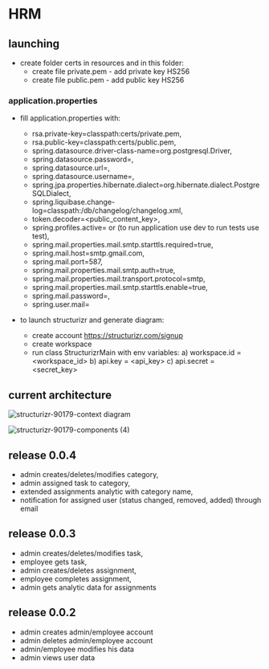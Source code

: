 # HRM
## launching
  * create folder certs in resources and in this folder:
    - create file private.pem - add private key HS256
    - create file public.pem - add public key HS256
    
### application.properties
  * fill application.properties with:
    - rsa.private-key=classpath:certs/private.pem,
    - rsa.public-key=classpath:certs/public.pem,
    - spring.datasource.driver-class-name=org.postgresql.Driver,
    - spring.datasource.password=<password>,
    - spring.datasource.url=<url>,
    - spring.datasource.username=<username>,
    - spring.jpa.properties.hibernate.dialect=org.hibernate.dialect.PostgreSQLDialect,
    - spring.liquibase.change-log=classpath:/db/changelog/changelog.xml,
    - token.decoder=<public_content_key>,
    - spring.profiles.active=<dev> or <test> (to run application use dev to run tests use test),
    - spring.mail.properties.mail.smtp.starttls.required=true,
    - spring.mail.host=smtp.gmail.com,
    - spring.mail.port=587,
    - spring.mail.properties.mail.smtp.auth=true,
    - spring.mail.properties.mail.transport.protocol=smtp,
    - spring.mail.properties.mail.smtp.starttls.enable=true,
    - spring.mail.password=<password>,
    - spring.user.mail=<mail>
   
  * to launch structurizr and generate diagram:
    - create account https://structurizr.com/signup
    - create workspace
    - run class StructurizrMain with env variables:
      a) workspace.id = <workspace_id>
      b) api.key = <api_key>
      c) api.secret = <secret_key>

## current architecture
![structurizr-90179-context diagram](https://github.com/user-attachments/assets/732621d6-301e-4d7f-9ee4-9403a427b7e4)

![structurizr-90179-components (4)](https://github.com/user-attachments/assets/76ecfd97-aca2-4df5-8c84-b660a0939555)

## release 0.0.4
  - admin creates/deletes/modifies category,
  - admin assigned task to category,
  - extended assignments analytic with category name,
  - notification for assigned user (status changed, removed, added) through email

## release 0.0.3
  - admin creates/deletes/modifies task,
  - employee gets task,
  - admin creates/deletes assignment,
  - employee completes assignment,
  - admin gets analytic data for assignments

## release 0.0.2
  - admin creates admin/employee account
  - admin deletes admin/employee account
  - admin/employee modifies his data
  - admin views user data
